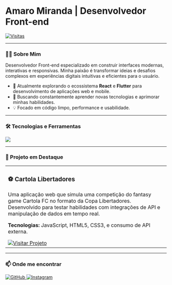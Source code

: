# Amaro Miranda | Desenvolvedor Front-end

<p align="left">
  <a href="https://github.com/AmaroMiranda">
    <img alt="Visitas" src="https://hits.sh/github.com/AmaroMiranda.svg?style=flat-square&color=555&label=VISITAS"/>
  </a>
</p>

---

### 👨‍💻 Sobre Mim

Desenvolvedor Front-end especializado em construir interfaces modernas, interativas e responsivas. Minha paixão é transformar ideias e desafios complexos em experiências digitais intuitivas e eficientes para o usuário.

- 🔭 Atualmente explorando o ecossistema **React** e **Flutter** para desenvolvimento de aplicações web e mobile.
- 🌱 Buscando constantemente aprender novas tecnologias e aprimorar minhas habilidades.
- 💡 Focado em código limpo, performance e usabilidade.

---

### 🛠️ Tecnologias e Ferramentas

<p align="left">
  <a href="https://skillicons.dev">
    <img src="https://skillicons.dev/icons?i=html,css,js,react,flutter,bootstrap,git,figma" />
  </a>
</p>

---

### 🚀 Projeto em Destaque

<table width="100%">
  <tr>
    <td width="100%">
      <h3>⚽ Cartola Libertadores</h3>
      <p>Uma aplicação web que simula uma competição do fantasy game Cartola FC no formato da Copa Libertadores. Desenvolvido para testar habilidades com integrações de API e manipulação de dados em tempo real.</p>
      <p><strong>Tecnologias:</strong> JavaScript, HTML5, CSS3, e consumo de API externa.</p>
      <a href="https://cartola-libertadors.onrender.com/" target="_blank">
        <img src="https://img.shields.io/badge/Visitar_Projeto-0078D4?style=for-the-badge&logo=googlechrome&logoColor=white" alt="Visitar Projeto">
      </a>
    </td>
  </tr>
</table>

---

### 📫 Onde me encontrar

<p align="left">
  <a href="https://github.com/AmaroMiranda" target="_blank">
    <img src="https://img.shields.io/badge/GitHub-181717?style=for-the-badge&logo=github&logoColor=white" alt="GitHub">
  </a>
  <a href="https://www.instagram.com/amaro_miranda1/" target="_blank">
    <img src="https://img.shields.io/badge/Instagram-E4405F?style=for-the-badge&logo=instagram&logoColor=white" alt="Instagram">
  </a>
</p>

